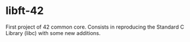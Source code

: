 # libft-42
First project of 42 common core. Consists in reproducing the Standard C Library (libc) with some new additions.
